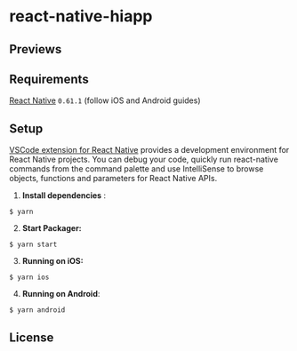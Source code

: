 # react-native-hiapp

## Previews



## Requirements

[React Native](http://facebook.github.io/react-native/docs/getting-started.html) `0.61.1` (follow iOS and Android guides)

## Setup

[VSCode extension for React Native](https://github.com/Microsoft/vscode-react-native) provides a development environment for React Native projects. You can debug your code, quickly run react-native commands from the command palette and use IntelliSense to browse objects, functions and parameters for React Native APIs.

1. **Install dependencies** :

  ```
  $ yarn
  ```

2. **Start Packager:**

  ```
  $ yarn start
  ```

3. **Running on iOS:**

  ```
  $ yarn ios
  ```
  
4. **Running on Android**:

  ```
  $ yarn android
  ```

## License

